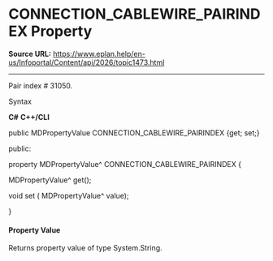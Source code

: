 # CONNECTION_CABLEWIRE_PAIRINDEX Property

**Source URL:** https://www.eplan.help/en-us/Infoportal/Content/api/2026/topic1473.html

---

Pair index # 31050.

Syntax

**C#**
**C++/CLI**


public MDPropertyValue CONNECTION_CABLEWIRE_PAIRINDEX {get; set;}

public:

property MDPropertyValue^ CONNECTION_CABLEWIRE_PAIRINDEX {

   MDPropertyValue^ get();

   void set (    MDPropertyValue^ value);

}


#### Property Value

Returns property value of type System.String.

